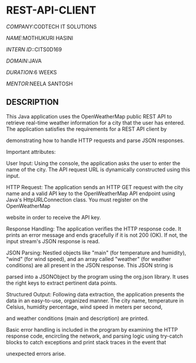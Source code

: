 # REST-API-CLIENT

*COMPANY*:CODTECH IT SOLUTIONS

*NAME*:MOTHUKURI HASINI

*INTERN ID*::CITS0D169

*DOMAIN*:JAVA

*DURATION*:6 WEEKS

*MENTOR*:NEELA SANTOSH

## DESCRIPTION ##

This Java application uses the OpenWeatherMap public REST API to retrieve real-time weather information for a city that the user has entered. The application satisfies the requirements for a REST API client by 

demonstrating how to handle HTTP requests and parse JSON responses.

Important attributes:

User Input: Using the console, the application asks the user to enter the name of the city. The API request URL is dynamically constructed using this input.

HTTP Request: The application sends an HTTP GET request with the city name and a valid API key to the OpenWeatherMap API endpoint using Java's HttpURLConnection class. You must register on the OpenWeatherMap 

website in order to receive the API key.

Response Handling: The application verifies the HTTP response code. It prints an error message and ends gracefully if it is not 200 (OK). If not, the input stream's JSON response is read.

JSON Parsing: Nestled objects like "main" (for temperature and humidity), "wind" (for wind speed), and an array called "weather" (for weather conditions) are all present in the JSON response. This JSON string is 

parsed into a JSONObject by the program using the org.json library. It uses the right keys to extract pertinent data points.

Structured Output: Following data extraction, the application presents the data in an easy-to-use, organized manner. The city name, temperature in Celsius, humidity percentage, wind speed in meters per second, 

and weather conditions (main and description) are printed.

Basic error handling is included in the program by examining the HTTP response code, encircling the network, and parsing logic using try-catch blocks to catch exceptions and print stack traces in the event that 

unexpected errors arise.

